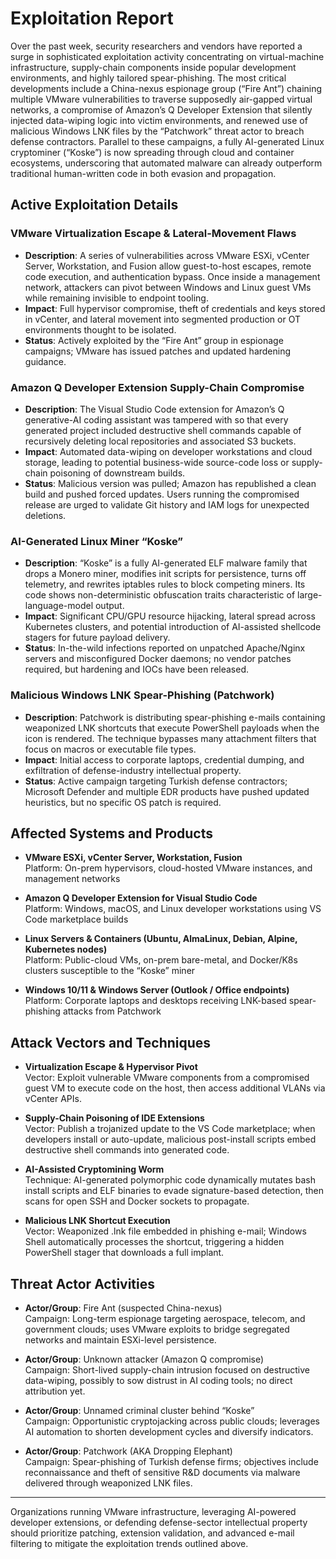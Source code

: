 # Exploitation Report

Over the past week, security researchers and vendors have reported a surge in sophisticated exploitation activity concentrating on virtual-machine infrastructure, supply-chain components inside popular development environments, and highly tailored spear-phishing.  The most critical developments include a China-nexus espionage group (“Fire Ant”) chaining multiple VMware vulnerabilities to traverse supposedly air-gapped virtual networks, a compromise of Amazon’s Q Developer Extension that silently injected data-wiping logic into victim environments, and renewed use of malicious Windows LNK files by the “Patchwork” threat actor to breach defense contractors.  Parallel to these campaigns, a fully AI-generated Linux cryptominer (“Koske”) is now spreading through cloud and container ecosystems, underscoring that automated malware can already outperform traditional human-written code in both evasion and propagation.

## Active Exploitation Details

### VMware Virtualization Escape & Lateral-Movement Flaws
- **Description**: A series of vulnerabilities across VMware ESXi, vCenter Server, Workstation, and Fusion allow guest-to-host escapes, remote code execution, and authentication bypass.  Once inside a management network, attackers can pivot between Windows and Linux guest VMs while remaining invisible to endpoint tooling.  
- **Impact**: Full hypervisor compromise, theft of credentials and keys stored in vCenter, and lateral movement into segmented production or OT environments thought to be isolated.  
- **Status**: Actively exploited by the “Fire Ant” group in espionage campaigns; VMware has issued patches and updated hardening guidance.  

### Amazon Q Developer Extension Supply-Chain Compromise
- **Description**: The Visual Studio Code extension for Amazon’s Q generative-AI coding assistant was tampered with so that every generated project included destructive shell commands capable of recursively deleting local repositories and associated S3 buckets.  
- **Impact**: Automated data-wiping on developer workstations and cloud storage, leading to potential business-wide source-code loss or supply-chain poisoning of downstream builds.  
- **Status**: Malicious version was pulled; Amazon has republished a clean build and pushed forced updates.  Users running the compromised release are urged to validate Git history and IAM logs for unexpected deletions.  

### AI-Generated Linux Miner “Koske”
- **Description**: “Koske” is a fully AI-generated ELF malware family that drops a Monero miner, modifies init scripts for persistence, turns off telemetry, and rewrites iptables rules to block competing miners.  Its code shows non-deterministic obfuscation traits characteristic of large-language-model output.  
- **Impact**: Significant CPU/GPU resource hijacking, lateral spread across Kubernetes clusters, and potential introduction of AI-assisted shellcode stagers for future payload delivery.  
- **Status**: In-the-wild infections reported on unpatched Apache/Nginx servers and misconfigured Docker daemons; no vendor patches required, but hardening and IOCs have been released.  

### Malicious Windows LNK Spear-Phishing (Patchwork)
- **Description**: Patchwork is distributing spear-phishing e-mails containing weaponized LNK shortcuts that execute PowerShell payloads when the icon is rendered.  The technique bypasses many attachment filters that focus on macros or executable file types.  
- **Impact**: Initial access to corporate laptops, credential dumping, and exfiltration of defense-industry intellectual property.  
- **Status**: Active campaign targeting Turkish defense contractors; Microsoft Defender and multiple EDR products have pushed updated heuristics, but no specific OS patch is required.  

## Affected Systems and Products

- **VMware ESXi, vCenter Server, Workstation, Fusion**  
  Platform: On-prem hypervisors, cloud-hosted VMware instances, and management networks  

- **Amazon Q Developer Extension for Visual Studio Code**  
  Platform: Windows, macOS, and Linux developer workstations using VS Code marketplace builds  

- **Linux Servers & Containers (Ubuntu, AlmaLinux, Debian, Alpine, Kubernetes nodes)**  
  Platform: Public-cloud VMs, on-prem bare-metal, and Docker/K8s clusters susceptible to the “Koske” miner  

- **Windows 10/11 & Windows Server (Outlook / Office endpoints)**  
  Platform: Corporate laptops and desktops receiving LNK-based spear-phishing attacks from Patchwork  

## Attack Vectors and Techniques

- **Virtualization Escape & Hypervisor Pivot**  
  Vector: Exploit vulnerable VMware components from a compromised guest VM to execute code on the host, then access additional VLANs via vCenter APIs.  

- **Supply-Chain Poisoning of IDE Extensions**  
  Vector: Publish a trojanized update to the VS Code marketplace; when developers install or auto-update, malicious post-install scripts embed destructive shell commands into generated code.  

- **AI-Assisted Cryptomining Worm**  
  Technique: AI-generated polymorphic code dynamically mutates bash install scripts and ELF binaries to evade signature-based detection, then scans for open SSH and Docker sockets to propagate.  

- **Malicious LNK Shortcut Execution**  
  Vector: Weaponized .lnk file embedded in phishing e-mail; Windows Shell automatically processes the shortcut, triggering a hidden PowerShell stager that downloads a full implant.  

## Threat Actor Activities

- **Actor/Group**: Fire Ant (suspected China-nexus)  
  Campaign: Long-term espionage targeting aerospace, telecom, and government clouds; uses VMware exploits to bridge segregated networks and maintain ESXi-level persistence.  

- **Actor/Group**: Unknown attacker (Amazon Q compromise)  
  Campaign: Short-lived supply-chain intrusion focused on destructive data-wiping, possibly to sow distrust in AI coding tools; no direct attribution yet.  

- **Actor/Group**: Unnamed criminal cluster behind “Koske”  
  Campaign: Opportunistic cryptojacking across public clouds; leverages AI automation to shorten development cycles and diversify indicators.  

- **Actor/Group**: Patchwork (AKA Dropping Elephant)  
  Campaign: Spear-phishing of Turkish defense firms; objectives include reconnaissance and theft of sensitive R&D documents via malware delivered through weaponized LNK files.  

---

Organizations running VMware infrastructure, leveraging AI-powered developer extensions, or defending defense-sector intellectual property should prioritize patching, extension validation, and advanced e-mail filtering to mitigate the exploitation trends outlined above.